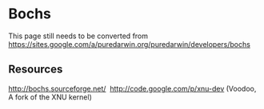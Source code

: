 # Bochs

This page still needs to be converted from https://sites.google.com/a/puredarwin.org/puredarwin/developers/bochs

Resources
---------
<http://bochs.sourceforge.net/> 
<http://code.google.com/p/xnu-dev> (Voodoo, A fork of the XNU kernel)